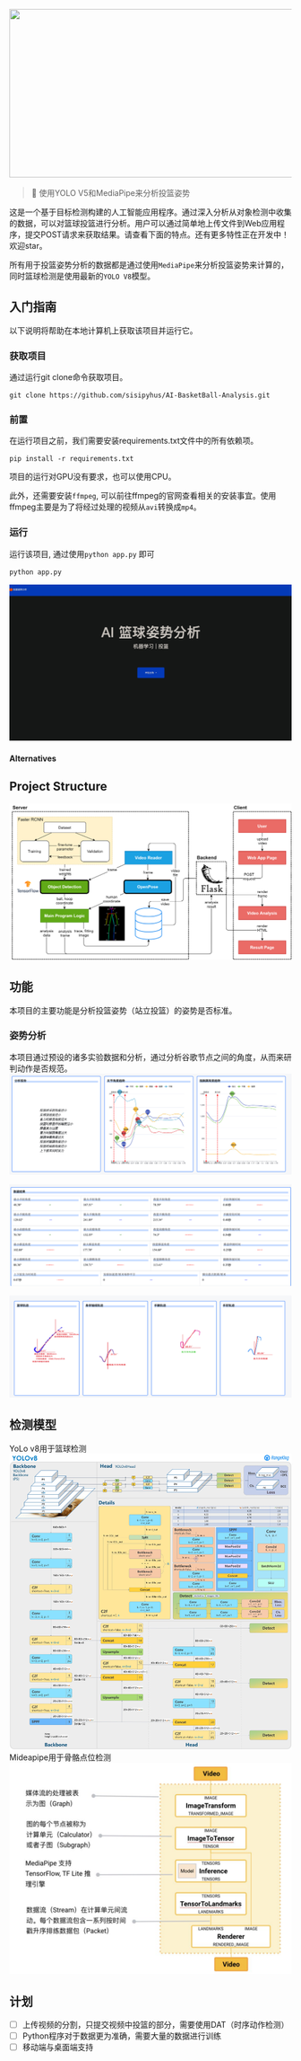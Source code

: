 <p align=center>
    <img src="./static/img/analysis.gif" width="960" height="300">
</p>


> 🏀 使用YOLO V5和MediaPipe来分析投篮姿势

这是一个基于目标检测构建的人工智能应用程序。通过深入分析从对象检测中收集的数据，可以对篮球投篮进行分析。用户可以通过简单地上传文件到Web应用程序，提交POST请求来获取结果。请查看下面的特点。还有更多特性正在开发中！欢迎star。

所有用于投篮姿势分析的数据都是通过使用`MediaPipe`来分析投篮姿势来计算的，同时篮球检测是使用最新的`YOLO V8`模型。

## 入门指南

以下说明将帮助在本地计算机上获取该项目并运行它。

### 获取项目

通过运行git clone命令获取项目。

``` git
git clone https://github.com/sisipyhus/AI-BasketBall-Analysis.git
```

### 前置

在运行项目之前，我们需要安装requirements.txt文件中的所有依赖项。

``` pip
pip install -r requirements.txt
```
项目的运行对GPU没有要求，也可以使用CPU。

此外，还需要安装`ffmpeg`, 可以前往ffmpeg的官网查看相关的安装事宜。使用ffmpeg主要是为了将经过处理的视频从`avi`转换成`mp4`。

### 运行

运行该项目, 通过使用`python app.py` 即可

``` python
python app.py
```

<p align=center>
    <img src="./static/img/index_page.jpg" width="551.1" height="278.7">
</p>

#### Alternatives


## Project Structure

<p align=center>
    <img src="./static/img/structure.png">
</p>

## 功能

本项目的主要功能是分析投篮姿势（站立投篮）的姿势是否标准。

### 姿势分析
本项目通过预设的诸多实验数据和分析，通过分析谷歌节点之间的角度，从而来研判动作是否规范。
![Alt text](image-2.png)

![Alt text](image-3.png)

![Alt text](image-4.png)

## 检测模型
YoLo v8用于篮球检测
![Alt text](image.png)
Mideapipe用于骨骼点位检测
![Alt text](image-1.png)



## 计划
- [ ] 上传视频的分割，只提交视频中投篮的部分，需要使用DAT（时序动作检测）
- [ ] Python程序对于数据更为准确，需要大量的数据进行训练
- [ ] 移动端与桌面端支持
